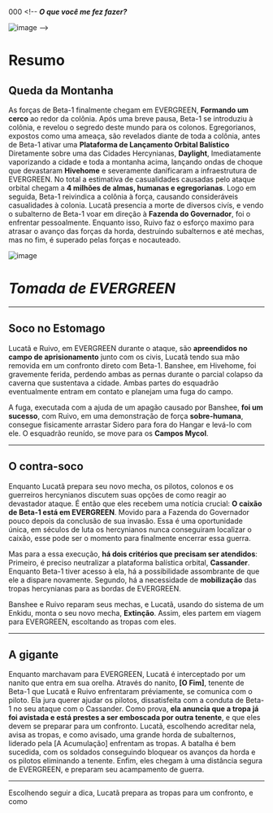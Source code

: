 000 <!-- ***O que você me fez fazer?***

![image](/events/Images/0916.gif) -->


# Resumo
## Queda da Montanha

As forças de Beta-1 finalmente chegam em EVERGREEN, **Formando um cerco** ao redor da colônia. Após uma breve pausa, Beta-1 se introduziu à colônia, e revelou o segredo deste mundo para os colonos.
Egregorianos, expostos como uma ameaça, são revelados diante de toda a colônia, antes de Beta-1 ativar uma **Plataforma de Lançamento Orbital Balístico** Diretamente sobre uma das Cidades Hercynianas, **Daylight**,
Imediatamente vaporizando a cidade e toda a montanha acima, lançando ondas de choque que devastaram **Hivehome** e severamente danificaram a infraestrutura de EVERGREEN. No total a estimativa de casualidades causadas pelo ataque orbital chegam a **4 milhões de almas, humanas e egregorianas**.
Logo em seguida, Beta-1 reivindica a colônia à força, causando consideráveis casualidades à colonia. Lucatã presencia a morte de diversos civís, e vendo o subalterno de Beta-1 voar em direção à **Fazenda do Governador**, foi o enfrentar pessoalmente. Enquanto isso, Ruivo faz o esforço maximo para atrasar o avanço das forças da horda, destruindo subalternos e até mechas, mas no fim, é superado pelas forças e nocauteado.

![image](/events/Images/Assault_On_Evergreen(2).jpg)

# *Tomada de EVERGREEN*
---

## Soco no Estomago

Lucatã e Ruivo, em EVERGREEN durante o ataque, são **apreendidos no campo de aprisionamento** junto com os civis, Lucatã tendo sua mão removida em um confronto direto com Beta-1. Banshee, em Hivehome, foi gravemente ferida, perdendo ambas as pernas durante o parcial colapso da caverna que sustentava a cidade. Ambas partes do esquadrão eventualmente entram em contato e planejam uma fuga do campo.

A fuga, executada com a ajuda de um apagão causado por Banshee, **foi um sucesso**, com Ruivo, em uma demonstração de força **sobre-humana**, consegue fisicamente arrastar Sidero para fora do Hangar e levá-lo com ele. O esquadrão reunído, se move para os **Campos Mycol**.

---

## O contra-soco

Enquanto Lucatã prepara seu novo mecha, os pilotos, colonos e os guerreiros hercynianos discutem suas opções de como reagir ao devastador ataque. É então que eles recebem uma notícia crucial: **O caixão de Beta-1 está em EVERGREEN**. Movido para a Fazenda do Governador pouco depois da conclusão de sua invasão. Essa é uma oportunidade única, em séculos de luta os hercynianos nunca conseguiram localizar o caixão, esse pode ser o momento para finalmente encerrar essa guerra. 

Mas para a essa execução, **há dois critérios que precisam ser atendidos**: Primeiro, é preciso neutralizar a plataforma balística orbital, **Cassander**. Enquanto Beta-1 tiver acesso à ela, há a possibilidade assombrante de que ele a dispare novamente. Segundo, há a necessidade de **mobilização** das tropas hercynianas para as bordas de EVERGREEN.

Banshee e Ruivo reparam seus mechas, e Lucatã, usando do sistema de um Enkidu, monta o seu novo mecha, **Extinção**. Assim, eles partem em viagem para EVERGREEN, escoltando as tropas com eles. 

---

## A gigante

Enquanto marchavam para EVERGREEN, Lucatã é interceptado por um nanito que entra em sua orelha. Através do nanito, **[O Fim]**, tenente de Beta-1 que Lucatã e Ruivo enfrentaram préviamente, se comunica com o piloto. Ela jura querer ajudar os pilotos, dissatisfeita com a conduta de Beta-1 no seu ataque com o Cassander. Como prova, **ela anuncia que a tropa já foi avistada e está prestes a ser emboscada por outra tenente**, e que eles devem se preparar para um confronto. Lucatã, escolhendo acreditar nela, avisa as tropas, e como avisado, uma grande horda de subalternos, liderado pela [A Acumulação] enfrentam as tropas. A batalha é bem sucedida, com os soldados conseguindo bloquear os avanços da horda e os pilotos eliminando a tenente.
Enfim, eles chegam à uma distância segura de EVERGREEN, e preparam seu acampamento de guerra.

---


Escolhendo seguir a dica, Lucatã prepara as tropas para um confronto, e como
